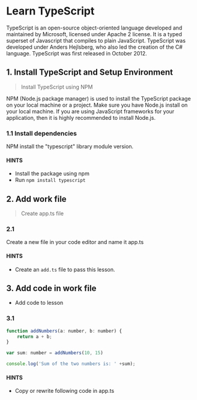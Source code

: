 # Learn TypeScript

TypeScript is an open-source object-oriented language developed and maintained by Microsoft, licensed under Apache 2 license. It is a typed superset of Javascript that compiles to plain JavaScript. TypeScript was developed under Anders Hejlsberg, who also led the creation of the C# language. TypeScript was first released in October 2012.

## 1. Install TypeScript and Setup Environment

> Install TypeScript using NPM

NPM (Node.js package manager) is used to install the TypeScript package on your local machine or a project. Make sure you have Node.js install on your local machine. If you are using JavaScript frameworks for your application, then it is highly recommended to install Node.js.

### 1.1 Install dependencies

NPM install the "typescript" library module version.

#### HINTS

* Install the package using npm
* Run `npm install typescript`

## 2. Add work file

> Create app.ts file

### 2.1

Create a new file in your code editor and name it app.ts 

#### HINTS

- Create an `add.ts` file to pass this lesson.

## 3. Add code in work file

- Add code to lesson

### 3.1

```js
function addNumbers(a: number, b: number) { 
    return a + b; 
} 

var sum: number = addNumbers(10, 15) 

console.log('Sum of the two numbers is: ' +sum); 
```

#### HINTS

- Copy or rewrite following code in app.ts

